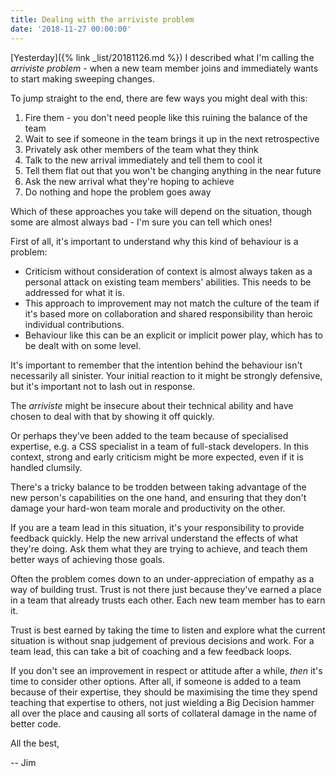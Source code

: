 ```yaml
---
title: Dealing with the arriviste problem
date: '2018-11-27 00:00:00'
---
```


[Yesterday]({% link _list/20181126.md %}) I described what I'm calling the _arriviste problem_ - when a new team member joins and immediately wants to start making sweeping changes.

To jump straight to the end, there are few ways you might deal with this:

1. Fire them - you don't need people like this ruining the balance of the team
2. Wait to see if someone in the team brings it up in the next retrospective
3. Privately ask other members of the team what they think
4. Talk to the new arrival immediately and tell them to cool it
5. Tell them flat out that you won't be changing anything in the near future
6. Ask the new arrival what they're hoping to achieve
7. Do nothing and hope the problem goes away

Which of these approaches you take will depend on the situation, though some are almost always bad - I'm sure you can tell which ones!

First of all, it's important to understand why this kind of behaviour is a problem:

* Criticism without consideration of context is almost always taken as a personal attack on existing team members' abilities. This needs to be addressed for what it is.
* This approach to improvement may not match the culture of the team if it's based more on collaboration and shared responsibility than heroic individual contributions.
* Behaviour like this can be an explicit or implicit power play, which has to be dealt with on some level.

It's important to remember that the intention behind the behaviour isn't necessarily all sinister. Your initial reaction to it might be strongly defensive, but it's important not to lash out in response.

The _arriviste_ might be insecure about their technical ability and have chosen to deal with that by showing it off quickly.

Or perhaps they've been added to the team because of specialised expertise, e.g. a CSS specialist in a team of full-stack developers. In this context, strong and early criticism might be more expected, even if it is handled clumsily.

There's a tricky balance to be trodden between taking advantage of the new person's capabilities on the one hand, and ensuring that they don't damage your hard-won team morale and productivity on the other.

If you are a team lead in this situation, it's your responsibility to provide feedback quickly. Help the new arrival understand the effects of what they're doing. Ask them what they are trying to achieve, and teach them better ways of achieving those goals. 

Often the problem comes down to an under-appreciation of empathy as a way of building trust. Trust is not there just because they've earned a place in a team that already trusts each other. Each new team member has to earn it.

Trust is best earned by taking the time to listen and explore what the current situation is without snap judgement of previous decisions and work. For a team lead, this can take a bit of coaching and a few feedback loops.

If you don't see an improvement in respect or attitude after a while, _then_ it's time to consider other options. After all, if someone is added to a team because of their expertise, they should be maximising the time they spend teaching that expertise to others, not just wielding a Big Decision hammer all over the place and causing all sorts of collateral damage in the name of better code.

All the best,

-- Jim
